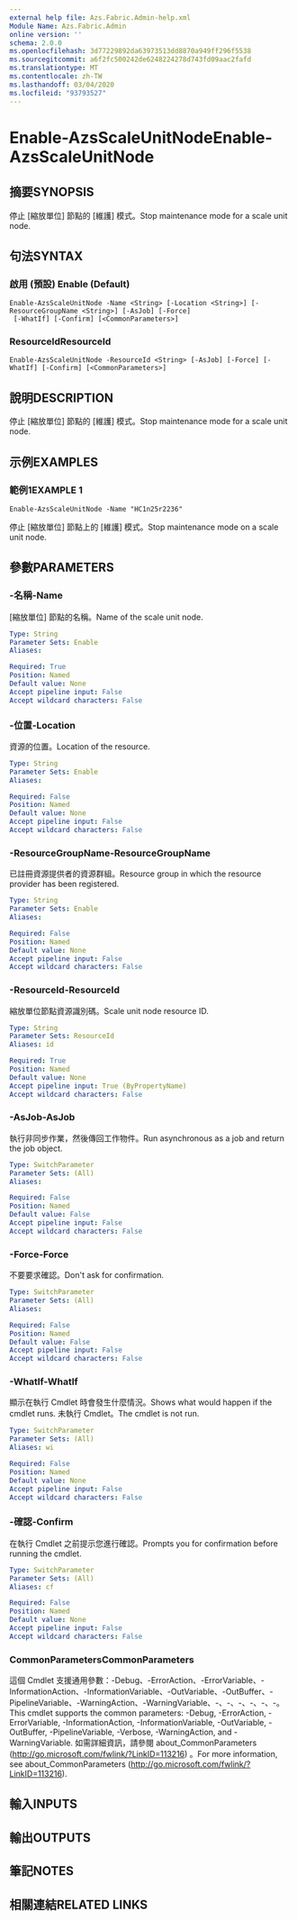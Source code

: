 ```yaml
---
external help file: Azs.Fabric.Admin-help.xml
Module Name: Azs.Fabric.Admin
online version: ''
schema: 2.0.0
ms.openlocfilehash: 3d77229892da63973513dd8870a949ff296f5538
ms.sourcegitcommit: a6f2fc500242de6248224278d743fd09aac2fafd
ms.translationtype: MT
ms.contentlocale: zh-TW
ms.lasthandoff: 03/04/2020
ms.locfileid: "93793527"
---
```

# <span data-ttu-id="a9f0e-101">Enable-AzsScaleUnitNode</span><span class="sxs-lookup"><span data-stu-id="a9f0e-101">Enable-AzsScaleUnitNode</span></span>

## <span data-ttu-id="a9f0e-102">摘要</span><span class="sxs-lookup"><span data-stu-id="a9f0e-102">SYNOPSIS</span></span>
<span data-ttu-id="a9f0e-103">停止 [縮放單位] 節點的 [維護] 模式。</span><span class="sxs-lookup"><span data-stu-id="a9f0e-103">Stop maintenance mode for a scale unit node.</span></span>

## <span data-ttu-id="a9f0e-104">句法</span><span class="sxs-lookup"><span data-stu-id="a9f0e-104">SYNTAX</span></span>

### <span data-ttu-id="a9f0e-105">啟用 (預設) </span><span class="sxs-lookup"><span data-stu-id="a9f0e-105">Enable (Default)</span></span>
```
Enable-AzsScaleUnitNode -Name <String> [-Location <String>] [-ResourceGroupName <String>] [-AsJob] [-Force]
 [-WhatIf] [-Confirm] [<CommonParameters>]
```

### <span data-ttu-id="a9f0e-106">ResourceId</span><span class="sxs-lookup"><span data-stu-id="a9f0e-106">ResourceId</span></span>
```
Enable-AzsScaleUnitNode -ResourceId <String> [-AsJob] [-Force] [-WhatIf] [-Confirm] [<CommonParameters>]
```

## <span data-ttu-id="a9f0e-107">說明</span><span class="sxs-lookup"><span data-stu-id="a9f0e-107">DESCRIPTION</span></span>
<span data-ttu-id="a9f0e-108">停止 [縮放單位] 節點的 [維護] 模式。</span><span class="sxs-lookup"><span data-stu-id="a9f0e-108">Stop maintenance mode for a scale unit node.</span></span>

## <span data-ttu-id="a9f0e-109">示例</span><span class="sxs-lookup"><span data-stu-id="a9f0e-109">EXAMPLES</span></span>

### <span data-ttu-id="a9f0e-110">範例1</span><span class="sxs-lookup"><span data-stu-id="a9f0e-110">EXAMPLE 1</span></span>
```
Enable-AzsScaleUnitNode -Name "HC1n25r2236"
```

<span data-ttu-id="a9f0e-111">停止 [縮放單位] 節點上的 [維護] 模式。</span><span class="sxs-lookup"><span data-stu-id="a9f0e-111">Stop maintenance mode on a scale unit node.</span></span>

## <span data-ttu-id="a9f0e-112">參數</span><span class="sxs-lookup"><span data-stu-id="a9f0e-112">PARAMETERS</span></span>

### <span data-ttu-id="a9f0e-113">-名稱</span><span class="sxs-lookup"><span data-stu-id="a9f0e-113">-Name</span></span>
<span data-ttu-id="a9f0e-114">[縮放單位] 節點的名稱。</span><span class="sxs-lookup"><span data-stu-id="a9f0e-114">Name of the scale unit node.</span></span>

```yaml
Type: String
Parameter Sets: Enable
Aliases:

Required: True
Position: Named
Default value: None
Accept pipeline input: False
Accept wildcard characters: False
```

### <span data-ttu-id="a9f0e-115">-位置</span><span class="sxs-lookup"><span data-stu-id="a9f0e-115">-Location</span></span>
<span data-ttu-id="a9f0e-116">資源的位置。</span><span class="sxs-lookup"><span data-stu-id="a9f0e-116">Location of the resource.</span></span>

```yaml
Type: String
Parameter Sets: Enable
Aliases:

Required: False
Position: Named
Default value: None
Accept pipeline input: False
Accept wildcard characters: False
```

### <span data-ttu-id="a9f0e-117">-ResourceGroupName</span><span class="sxs-lookup"><span data-stu-id="a9f0e-117">-ResourceGroupName</span></span>
<span data-ttu-id="a9f0e-118">已註冊資源提供者的資源群組。</span><span class="sxs-lookup"><span data-stu-id="a9f0e-118">Resource group in which the resource provider has been registered.</span></span>

```yaml
Type: String
Parameter Sets: Enable
Aliases:

Required: False
Position: Named
Default value: None
Accept pipeline input: False
Accept wildcard characters: False
```

### <span data-ttu-id="a9f0e-119">-ResourceId</span><span class="sxs-lookup"><span data-stu-id="a9f0e-119">-ResourceId</span></span>
<span data-ttu-id="a9f0e-120">縮放單位節點資源識別碼。</span><span class="sxs-lookup"><span data-stu-id="a9f0e-120">Scale unit node resource ID.</span></span>

```yaml
Type: String
Parameter Sets: ResourceId
Aliases: id

Required: True
Position: Named
Default value: None
Accept pipeline input: True (ByPropertyName)
Accept wildcard characters: False
```

### <span data-ttu-id="a9f0e-121">-AsJob</span><span class="sxs-lookup"><span data-stu-id="a9f0e-121">-AsJob</span></span>
<span data-ttu-id="a9f0e-122">執行非同步作業，然後傳回工作物件。</span><span class="sxs-lookup"><span data-stu-id="a9f0e-122">Run asynchronous as a job and return the job object.</span></span>

```yaml
Type: SwitchParameter
Parameter Sets: (All)
Aliases:

Required: False
Position: Named
Default value: False
Accept pipeline input: False
Accept wildcard characters: False
```

### <span data-ttu-id="a9f0e-123">-Force</span><span class="sxs-lookup"><span data-stu-id="a9f0e-123">-Force</span></span>
<span data-ttu-id="a9f0e-124">不要要求確認。</span><span class="sxs-lookup"><span data-stu-id="a9f0e-124">Don't ask for confirmation.</span></span>

```yaml
Type: SwitchParameter
Parameter Sets: (All)
Aliases:

Required: False
Position: Named
Default value: False
Accept pipeline input: False
Accept wildcard characters: False
```

### <span data-ttu-id="a9f0e-125">-WhatIf</span><span class="sxs-lookup"><span data-stu-id="a9f0e-125">-WhatIf</span></span>
<span data-ttu-id="a9f0e-126">顯示在執行 Cmdlet 時會發生什麼情況。</span><span class="sxs-lookup"><span data-stu-id="a9f0e-126">Shows what would happen if the cmdlet runs.</span></span>
<span data-ttu-id="a9f0e-127">未執行 Cmdlet。</span><span class="sxs-lookup"><span data-stu-id="a9f0e-127">The cmdlet is not run.</span></span>

```yaml
Type: SwitchParameter
Parameter Sets: (All)
Aliases: wi

Required: False
Position: Named
Default value: None
Accept pipeline input: False
Accept wildcard characters: False
```

### <span data-ttu-id="a9f0e-128">-確認</span><span class="sxs-lookup"><span data-stu-id="a9f0e-128">-Confirm</span></span>
<span data-ttu-id="a9f0e-129">在執行 Cmdlet 之前提示您進行確認。</span><span class="sxs-lookup"><span data-stu-id="a9f0e-129">Prompts you for confirmation before running the cmdlet.</span></span>

```yaml
Type: SwitchParameter
Parameter Sets: (All)
Aliases: cf

Required: False
Position: Named
Default value: None
Accept pipeline input: False
Accept wildcard characters: False
```

### <span data-ttu-id="a9f0e-130">CommonParameters</span><span class="sxs-lookup"><span data-stu-id="a9f0e-130">CommonParameters</span></span>
<span data-ttu-id="a9f0e-131">這個 Cmdlet 支援通用參數：-Debug、-ErrorAction、-ErrorVariable、-InformationAction、-InformationVariable、-OutVariable、-OutBuffer、-PipelineVariable、-WarningAction、-WarningVariable、-、-、-、-、-、-。</span><span class="sxs-lookup"><span data-stu-id="a9f0e-131">This cmdlet supports the common parameters: -Debug, -ErrorAction, -ErrorVariable, -InformationAction, -InformationVariable, -OutVariable, -OutBuffer, -PipelineVariable, -Verbose, -WarningAction, and -WarningVariable.</span></span> <span data-ttu-id="a9f0e-132">如需詳細資訊，請參閱 about_CommonParameters (http://go.microsoft.com/fwlink/?LinkID=113216) 。</span><span class="sxs-lookup"><span data-stu-id="a9f0e-132">For more information, see about_CommonParameters (http://go.microsoft.com/fwlink/?LinkID=113216).</span></span>

## <span data-ttu-id="a9f0e-133">輸入</span><span class="sxs-lookup"><span data-stu-id="a9f0e-133">INPUTS</span></span>

## <span data-ttu-id="a9f0e-134">輸出</span><span class="sxs-lookup"><span data-stu-id="a9f0e-134">OUTPUTS</span></span>

## <span data-ttu-id="a9f0e-135">筆記</span><span class="sxs-lookup"><span data-stu-id="a9f0e-135">NOTES</span></span>

## <span data-ttu-id="a9f0e-136">相關連結</span><span class="sxs-lookup"><span data-stu-id="a9f0e-136">RELATED LINKS</span></span>
